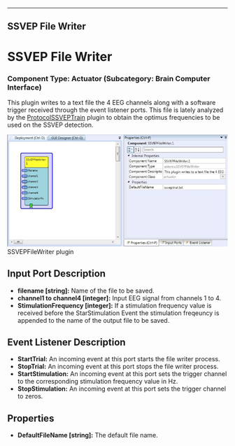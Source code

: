   
---
SSVEP File Writer
---

# SSVEP File Writer

### Component Type: Actuator (Subcategory: Brain Computer Interface)

This plugin writes to a text file the 4 EEG channels along with a software trigger received through the event listener ports. This file is lately analyzed by the [ProtocolSSVEPTrain](../processors/ProtocolSSVEPTrain.htm) plugin to obtain the optimus frequencies to be used on the SSVEP detection.

![Screenshot: SSVEPFileWriter plugin](img/SSVEPFileWriter.jpg "Screenshot: SSVEPFileWriter plugin")  
SSVEPFileWriter plugin

## Input Port Description

*   **filename \[string\]:** Name of the file to be saved.
*   **channel1 to channel4 \[integer\]:** Input EEG signal from channels 1 to 4.
*   **StimulationFrequency \[integer\]:** If a stimulation frequency value is received before the StarStimulation Event the stimulation freqeuncy is appended to the name of the output file to be saved.

## Event Listener Description

*   **StartTrial:** An incoming event at this port starts the file writer process.
*   **StopTrial:** An incoming event at this port stops the file writer process.
*   **StartStimulation:** An incoming event at this port sets the trigger channel to the corresponding stimulation frequency value in Hz.
*   **StopStimulation:** An incoming event at this port sets the trigger channel to zeros.

## Properties

*   **DefaultFileName \[string\]:** The default file name.